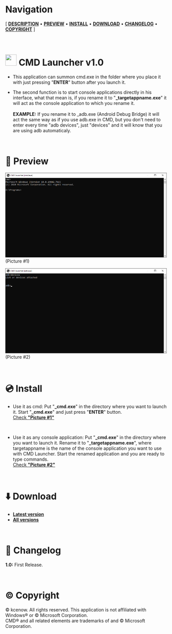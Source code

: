 # Navigation
[ [<b>DESCRIPTION</b>](#-cmd-launcher-v10) • [<b>PREVIEW</b>](#milky_way-preview) • [<b>INSTALL</b>](#cd-install) • [<b>DOWNLOAD</b>](#arrow_down-download) • [<b>CHANGELOG</b>](#scroll-changelog) • [<b>COPYRIGHT</b>](#copyright-copyright) ]

<br />

# <img src="https://raw.githubusercontent.com/kcenow/CMD-Launcher/main/icon.ico" width="35px" height="35px"> CMD Launcher v1.0

* This application can summon cmd.exe in the folder where you place it with just pressing "<b>ENTER</b>" button after you launch it.

* The second function is to start console applications directly in his interface, what that mean is, if you rename it to "<b>_targetappname.exe</b>" it will act as the console application to which you rename it.
<br /><br /><b>EXAMPLE:</b> If you rename it to _adb.exe (Android Debug Bridge) it will act the same way as if you use adb.exe in CMD, but you don't need to enter every time "adb devices", just "devices" and it will know that you are using adb automaticaly.

<br />

# :milky_way: Preview
![alt text](https://raw.githubusercontent.com/kcenow/CMD-Launcher/main/Preview/Preview%2001.png)
(Picture #1)

![alt text](https://raw.githubusercontent.com/kcenow/CMD-Launcher/main/Preview/Preview%2002.png)
(Picture #2)

<br />

# :cd: Install

* Use it as cmd: Put "<b>_cmd.exe</b>" in the directory where you want to launch it. Start "<b>_cmd.exe</b>" and just press "<b>ENTER</b>" button.<br />
[Check <b>"Picture #1"</b>](#milky_way-preview)

<br />

* Use it as any console application: Put "<b>_cmd.exe</b>" in the directory where you want to launch it. Rename it to "<b>_targetappname.exe</b>", where targetappname is the name of the console application you want to use with CMD Launcher. Start the renamed application and you are ready to type commands.<br />
[Check <b>"Picture #2"</b>](#milky_way-preview)

<br />

# :arrow_down: Download
* <b>[Latest version](https://github.com/kcenow/CMD-Launcher/releases/tag/v1.0 "Latest version")</b>
* <b>[All versions](https://github.com/kcenow/CMD-Launcher/releases "All versions")</b>

<br />

# :scroll: Changelog
<b>1.0:</b>	First Release.

<br />

# :copyright: Copyright
© kcenow. All rights reserved. This application is not affiliated with Windows® or © Microsoft Corporation.<br />
CMD® and all related elements are trademarks of and © Microsoft Corporation.

